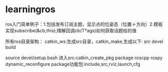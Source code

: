 # learningros
ros入门简单例子：1.包括发布订阅主题，显示点的位姿态（位置＋方向）2.模板实现subscribe(&amp;cb,this);理解回调cb(T*ags)如何获取话题给的值

所有ros目录架构：
catkin_ws:生成src目录，catkin_make,生成以下:
src devel build

source devel/setup.bash
进入src:catkin_create_pkg package roscpp rospy dynamic_reconfigure
package功能包:include,src,rviz,launch,cfg
